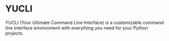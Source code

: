 YUCLI
=====

YUCLI (Your Ultimate Command Line Interface) is a customizable command line
interface environment with everything you need for your Python projects.